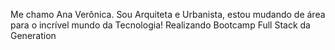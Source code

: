 Me chamo Ana Verônica. Sou Arquiteta e Urbanista, estou mudando de área para o incrível mundo da Tecnologia! Realizando Bootcamp Full Stack da Generation

<!--
- 🔭 I’m currently working on ...
- 🌱 I’m currently learning ...
- 👯 I’m looking to collaborate on ...
- 🤔 I’m looking for help with ...
- 💬 Ask me about ...
- 📫 How to reach me: ...
- 😄 Pronouns: ...
- ⚡ Fun fact: ...
-->
